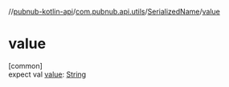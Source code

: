 //[pubnub-kotlin-api](../../../index.md)/[com.pubnub.api.utils](../index.md)/[SerializedName](index.md)/[value](value.md)

# value

[common]\
expect val [value](value.md): [String](https://kotlinlang.org/api/latest/jvm/stdlib/kotlin/-string/index.html)
